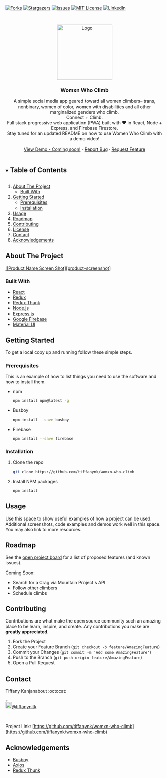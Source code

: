 <!--
*** Thanks for checking out the Best-README-Template. If you have a suggestion
*** that would make this better, please fork the repo and create a pull request
*** or simply open an issue with the tag "enhancement".
*** Thanks again! Now go create something AMAZING! :D
***
***
***
*** To avoid retyping too much info. Do a search and replace for the following:
*** github_username, repo_name, twitter_handle, email, project_title, project_description
-->



<!-- PROJECT SHIELDS -->
<!--
*** I'm using markdown "reference style" links for readability.
*** Reference links are enclosed in brackets [ ] instead of parentheses ( ).
*** See the bottom of this document for the declaration of the reference variables
*** for contributors-url, forks-url, etc. This is an optional, concise syntax you may use.
*** https://www.markdownguide.org/basic-syntax/#reference-style-links
-->
[![Forks][forks-shield]][forks-url]
[![Stargazers][stars-shield]][stars-url]
[![Issues][issues-shield]][issues-url]
[![MIT License][license-shield]][license-url]
[![LinkedIn][linkedin-shield]][linkedin-url]



<!-- PROJECT LOGO -->
<br />
<p align="center">
  <a href="https://github.com/tiffanynk/womxn-who-climb">
    <img src="https://i.ibb.co/PrJ8kyD/wwc-logo.png" alt="Logo" width="175" height="175">
  </a>

  <h3 align="center">Womxn Who Climb</h3>

  <p align="center">
A simple social media app geared toward all women climbers– trans, nonbinary, women of color, women with disabilities and all other marginalized genders who climb.
<br />
Connect + Climb.
<br/>
Full stack progressive web application (PWA) built with ❤️ in React, Node + Express, and Firebase Firestore.
<br/>
Stay tuned for an updated README on how to use Women Who Climb with a demo video!
    <br />
    <br />
    <a href="https://github.com/tiffanynk/womxn-who-climb">View Demo - Coming soon!</a>
    ·
    <a href="https://github.com/tiffanynk/womxn-who-climb/issues">Report Bug</a>
    ·
    <a href="https://github.com/tiffanynk/womxn-who-climb/issues">Request Feature</a>
  </p>
</p>



<!-- TABLE OF CONTENTS -->
<details open="open">
  <summary><h2 style="display: inline-block">Table of Contents</h2></summary>
  <ol>
    <li>
      <a href="#about-the-project">About The Project</a>
      <ul>
        <li><a href="#built-with">Built With</a></li>
      </ul>
    </li>
    <li>
      <a href="#getting-started">Getting Started</a>
      <ul>
        <li><a href="#prerequisites">Prerequisites</a></li>
        <li><a href="#installation">Installation</a></li>
      </ul>
    </li>
    <li><a href="#usage">Usage</a></li>
    <li><a href="#roadmap">Roadmap</a></li>
    <li><a href="#contributing">Contributing</a></li>
    <li><a href="#license">License</a></li>
    <li><a href="#contact">Contact</a></li>
    <li><a href="#acknowledgements">Acknowledgements</a></li>
  </ol>
</details>



<!-- ABOUT THE PROJECT -->
## About The Project

[![Product Name Screen Shot][product-screenshot]](https://example.com)

### Built With

* [React](https://reactjs.org/)
* [Redux](https://react-redux.js.org/)
* [Redux Thunk](https://www.npmjs.com/package/redux-thunk)
* [Node.js](https://nodejs.org/en/)
* [Express.js](https://expressjs.com/)
* [Google Firebase](https://firebase.google.com/)
* [Material UI](https://material-ui.com/)


<!-- GETTING STARTED -->
## Getting Started

To get a local copy up and running follow these simple steps.

### Prerequisites

This is an example of how to list things you need to use the software and how to install them.
* npm
  ```sh
  npm install npm@latest -g
  ```
* Busboy
  ```sh
  npm install --save busboy
  ```
* Firebase
  ```sh
  npm install --save firebase
  ```
### Installation

1. Clone the repo
   ```sh
   git clone https://github.com/tiffanynk/womxn-who-climb
   ```
2. Install NPM packages
   ```sh
   npm install
   ```



<!-- USAGE EXAMPLES -->
## Usage

Use this space to show useful examples of how a project can be used. Additional screenshots, code examples and demos work well in this space. You may also link to more resources.





<!-- ROADMAP -->
## Roadmap

See the [open project board](https://github.com/tiffanynk/womxn-who-climb/projects) for a list of proposed features (and known issues).

Coming Soon:
* Search for a Crag via Mountain Project's API
* Follow other climbers
* Schedule climbs


<!-- CONTRIBUTING -->
## Contributing

Contributions are what make the open source community such an amazing place to be learn, inspire, and create. Any contributions you make are **greatly appreciated**.

1. Fork the Project
2. Create your Feature Branch (`git checkout -b feature/AmazingFeature`)
3. Commit your Changes (`git commit -m 'Add some AmazingFeature'`)
4. Push to the Branch (`git push origin feature/AmazingFeature`)
5. Open a Pull Request

<!-- CONTACT -->
## Contact
Tiffany Kanjanabout :octocat:
<br />
<br />
<a href="https://www.linkedin.com/in/tiffany-kanjanabout/"><img src="https://user-images.githubusercontent.com/68958970/94946276-dc7b8a00-04a9-11eb-9431-366689b9fa06.png" alt="Tiffany Kanjanabout" style="width:10px;height:10px;"></a>
<br />
<img src="https://i.ibb.co/4VQGTRp/twitter.png" alt="twitter" width="20" height="20">[@tiffanynitk](https://twitter.com/tiffanynitk)
<br />

<br />

Project Link: [https://github.com/tiffanynk/womxn-who-climb](https://github.com/tiffanynk/womxn-who-climb)



<!-- ACKNOWLEDGEMENTS -->
## Acknowledgements

* [Busboy](https://github.com/mscdex/busboy)
* [Axios](https://github.com/axios/axios)
* [Redux Thunk](https://github.com/reduxjs/redux-thunk)





<!-- MARKDOWN LINKS & IMAGES -->
<!-- https://www.markdownguide.org/basic-syntax/#reference-style-links -->
[forks-shield]: https://img.shields.io/github/forks/tiffanynk/repo.svg?style=for-the-badge
[forks-url]: https://github.com/tiffanynk/repo/network/members
[stars-shield]: https://img.shields.io/github/stars/tiffanynk/repo.svg?style=for-the-badge
[stars-url]: https://github.com/tiffanynk/repo/stargazers
[issues-shield]: https://img.shields.io/github/issues/tiffanynk/repo.svg?style=for-the-badge
[issues-url]: https://github.com/tiffanynk/repo/issues
[license-shield]: https://img.shields.io/github/license/tiffanynk/repo.svg?style=for-the-badge
[license-url]: https://github.com/tiffanynk/repo/blob/master/LICENSE.txt
[linkedin-shield]: https://img.shields.io/badge/-LinkedIn-black.svg?style=for-the-badge&logo=linkedin&colorB=555
[linkedin-url]: https://linkedin.com/in/tiffany-kanjanabout
